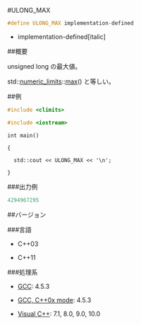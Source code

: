 #ULONG_MAX
```cpp
#define ULONG_MAX implementation-defined
```
* implementation-defined[italic]

##概要

unsigned long の最大値。

std::[numeric_limits](/reference/limits/numeric_limits.md)<unsigned long>::[max](/reference/limits/numeric_limits/max.md)() と等しい。


##例


```cpp
#include <climits>

#include <iostream>
```

`int main()`

`{`

`  std::cout << ULONG_MAX << '\n';`

`}`




###出力例

```cpp
4294967295
```

##バージョン


###言語


- C++03

- C++11

###処理系


- [GCC](/implementation#gcc.md): 4.5.3

- [GCC, C++0x mode](/implementation#gcc.md): 4.5.3

- [Visual C++](/implementation#visual_cpp.md): 7.1, 8.0, 9.0, 10.0

